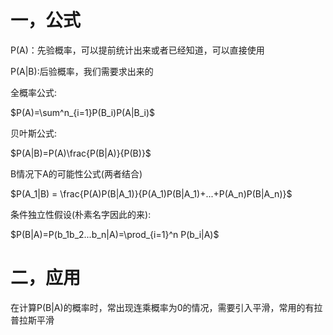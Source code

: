 # 一，公式

P(A)：先验概率，可以提前统计出来或者已经知道，可以直接使用

P(A|B):后验概率，我们需要求出来的

全概率公式:

$P(A)=\sum^n_{i=1}P(B_i)P(A|B_i)$

贝叶斯公式:

$P(A|B)=P(A)\frac{P(B|A)}{P(B)}$

B情况下A的可能性公式(两者结合)

$P(A_1|B) = \frac{P(A)P(B|A_1)}{P(A_1)P(B|A_1)+...+P(A_n)P(B|A_n)}$

条件独立性假设(朴素名字因此的来):

$P(B|A)=P(b_1b_2...b_n|A)=\prod_{i=1}^n P(b_i|A)$

# 二，应用

在计算P(B|A)的概率时，常出现连乘概率为0的情况，需要引入平滑，常用的有拉普拉斯平滑
